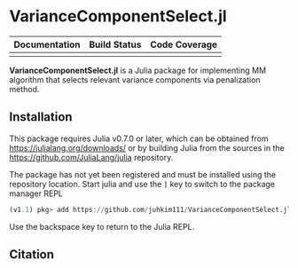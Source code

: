 # VarianceComponentSelect.jl

| **Documentation** | **Build Status** | **Code Coverage**  |
|-------------------|------------------|--------------------|
| | | | 

**VarianceComponentSelect.jl** is a Julia package for implementing MM algorithm that selects relevant variance components via penalization method. 

## Installation 

This package requires Julia v0.7.0 or later, which can be obtained from
https://julialang.org/downloads/ or by building Julia from the sources in the
https://github.com/JuliaLang/julia repository.

The package has not yet been registered and must be installed using the repository location.
Start julia and use the `]` key to switch to the package manager REPL

```julia
(v1.1) pkg> add https://github.com/juhkim111/VarianceComponentSelect.jl
```

Use the backspace key to return to the Julia REPL.

## Citation 

